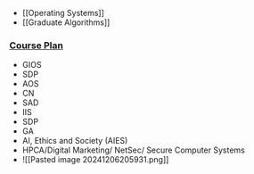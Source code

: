 - [[Operating Systems]]
- [[Graduate Algorithms]]

### <u>Course Plan</u>
- GIOS
- SDP
- AOS
- CN
- SAD
- IIS
- SDP
- GA
- AI, Ethics and Society (AIES)
- HPCA/Digital Marketing/ NetSec/ Secure Computer Systems
- ![[Pasted image 20241206205931.png]]


